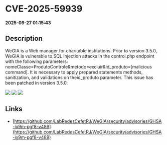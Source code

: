 # CVE-2025-59939

**2025-09-27 01:15:43**

## Description
WeGIA is a Web manager for charitable institutions. Prior to version 3.5.0, WeGIA is vulnerable to SQL Injection attacks in the control.php endpoint with the following parameters: nomeClasse=ProdutoControle&metodo=excluir&id_produto=[malicious command]. It is necessary to apply prepared statements methods, sanitization, and validations on theid_produto parameter. This issue has been patched in version 3.5.0.

![](https://img.shields.io/static/v1?label=Score&message=8.8&color=red)
![](https://img.shields.io/static/v1?label=Severity&message=HIGH&color=red)
![](https://img.shields.io/static/v1?label=CWE&message=SQL&color=green)

## Links
- [https://github.com/LabRedesCefetRJ/WeGIA/security/advisories/GHSA-jx9m-pgf8-v489](https://github.com/LabRedesCefetRJ/WeGIA/security/advisories/GHSA-jx9m-pgf8-v489)
